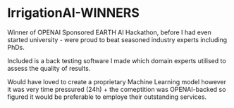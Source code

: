 # IrrigationAI-WINNERS
Winner of OPENAI Sponsored EARTH AI Hackathon, before I had even started university - were proud to beat seasoned industry experts including PhDs. 

Included is a back testing software I made which domain experts utilised to assess the quality of results. 

Would have loved to create a proprietary Machine Learning model however it was very time pressured (24h) + the comeptition was OPENAI-backed so figured it would be preferable to employe their outstanding services. 
